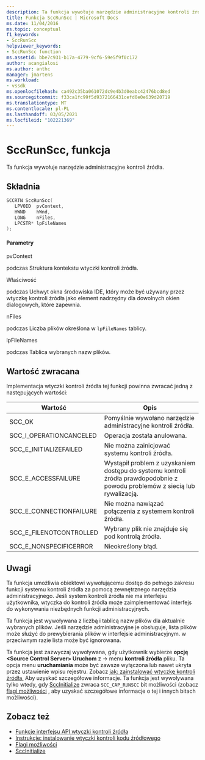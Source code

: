 ```yaml
---
description: Ta funkcja wywołuje narzędzie administracyjne kontroli źródła.
title: Funkcja SccRunScc | Microsoft Docs
ms.date: 11/04/2016
ms.topic: conceptual
f1_keywords:
- SccRunScc
helpviewer_keywords:
- SccRunScc function
ms.assetid: bbe7c931-b17a-4779-9cf6-59e5f9f0c172
author: acangialosi
ms.author: anthc
manager: jmartens
ms.workload:
- vssdk
ms.openlocfilehash: ca492c35ba061072dc9e4b3d0eabc42476bcd8ed
ms.sourcegitcommit: f33ca1fc99f5d9372166431cefd0e0e639d20719
ms.translationtype: MT
ms.contentlocale: pl-PL
ms.lasthandoff: 03/05/2021
ms.locfileid: "102221369"
---
```

# <a name="sccrunscc-function"></a>SccRunScc, funkcja
Ta funkcja wywołuje narzędzie administracyjne kontroli źródła.

## <a name="syntax"></a>Składnia

```cpp
SCCRTN SccRunScc(
   LPVOID  pvContext,
   HWND    hWnd,
   LONG    nFiles,
   LPCSTR* lpFileNames
);
```

#### <a name="parameters"></a>Parametry
 pvContext

podczas Struktura kontekstu wtyczki kontroli źródła.

 Właściwość

podczas Uchwyt okna środowiska IDE, który może być używany przez wtyczkę kontroli źródła jako element nadrzędny dla dowolnych okien dialogowych, które zapewnia.

 nFiles

podczas Liczba plików określona w `lpFileNames` tablicy.

 lpFileNames

podczas Tablica wybranych nazw plików.

## <a name="return-value"></a>Wartość zwracana
 Implementacja wtyczki kontroli źródła tej funkcji powinna zwracać jedną z następujących wartości:

|Wartość|Opis|
|-----------|-----------------|
|SCC_OK|Pomyślnie wywołano narzędzie administracyjne kontroli źródła.|
|SCC_I_OPERATIONCANCELED|Operacja została anulowana.|
|SCC_E_INITIALIZEFAILED|Nie można zainicjować systemu kontroli źródła.|
|SCC_E_ACCESSFAILURE|Wystąpił problem z uzyskaniem dostępu do systemu kontroli źródła prawdopodobnie z powodu problemów z siecią lub rywalizacją.|
|SCC_E_CONNECTIONFAILURE|Nie można nawiązać połączenia z systemem kontroli źródła.|
|SCC_E_FILENOTCONTROLLED|Wybrany plik nie znajduje się pod kontrolą źródła.|
|SCC_E_NONSPECIFICERROR|Nieokreślony błąd.|

## <a name="remarks"></a>Uwagi
 Ta funkcja umożliwia obiektowi wywołującemu dostęp do pełnego zakresu funkcji systemu kontroli źródła za pomocą zewnętrznego narzędzia administracyjnego. Jeśli system kontroli źródła nie ma interfejsu użytkownika, wtyczka do kontroli źródła może zaimplementować interfejs do wykonywania niezbędnych funkcji administracyjnych.

 Ta funkcja jest wywoływana z liczbą i tablicą nazw plików dla aktualnie wybranych plików. Jeśli narzędzie administracyjne je obsługuje, lista plików może służyć do prewybierania plików w interfejsie administracyjnym. w przeciwnym razie lista może być ignorowana.

 Ta funkcja jest zazwyczaj wywoływana, gdy użytkownik wybierze **opcję \<Source Control Server> Uruchom** z   ->  menu **kontroli źródła** pliku. Ta opcja menu **uruchamiania** może być zawsze wyłączona lub nawet ukryta przez ustawienie wpisu rejestru. Zobacz [jak: zainstalować wtyczkę kontroli źródła,](../extensibility/internals/how-to-install-a-source-control-plug-in.md) Aby uzyskać szczegółowe informacje. Ta funkcja jest wywoływana tylko wtedy, gdy [SccInitialize](../extensibility/sccinitialize-function.md) zwraca `SCC_CAP_RUNSCC` bit możliwości (zobacz [flagi możliwości](../extensibility/capability-flags.md) , aby uzyskać szczegółowe informacje o tej i innych bitach możliwości).

## <a name="see-also"></a>Zobacz też
- [Funkcje interfejsu API wtyczki kontroli źródła](../extensibility/source-control-plug-in-api-functions.md)
- [Instrukcje: instalowanie wtyczki kontroli kodu źródłowego](../extensibility/internals/how-to-install-a-source-control-plug-in.md)
- [Flagi możliwości](../extensibility/capability-flags.md)
- [SccInitialize](../extensibility/sccinitialize-function.md)

